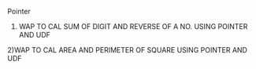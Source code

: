 Pointer 

1) WAP TO CAL SUM OF DIGIT AND REVERSE OF A NO. USING POINTER AND UDF

2)WAP TO CAL AREA AND PERIMETER OF SQUARE USING POINTER AND UDF
